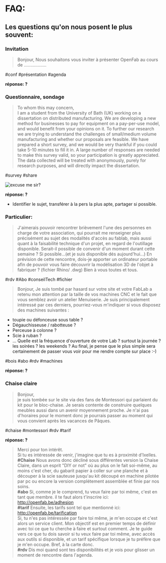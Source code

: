 # FAQ: 
## Les questions qu'on nous posent le plus souvent: 

### Invitation
>Bonjour,
Nous souhaitons vous inviter à présenter OpenFab au cours de ..................

#conf #présentation #agenda

**réponse: ?**


### Questionnaire, sondage
>To whom this may concern,   
I am a student from the University of Bath (UK) working on a dissertation on distributed manufacturing. We are developing a new method for businesses to pay for equipment on a pay-per-use model, and would benefit from your opinions on it. To further our research we are trying to understand the challenges of small/medium volume manufacturing and whether our proposals are feasible. We have prepared a short survey, and we would be very thankful if you could take 5-10 minutes to fill it in. A large number of responses are needed to make this survey valid, so your participation is greatly appreciated. The data collected will be treated with anonymously, purely for research purposes, and will directly impact the dissertation.

#survey #share

![excuse me sir?](https://s-media-cache-ak0.pinimg.com/736x/89/78/e0/8978e015be27c560e0b07c38e7b53068.jpg)

**réponse: ?**
- Identifier le sujet, transférer à la pers la plus apte, partager si possible.

### Particulier: 
>J'aimerais pouvoir rencontrer brièvement l'une des personnes en charge de votre association, qui pourrait me renseigner plus précisément au sujet des modalités d'accès au fablab, mais aussi quant à la faisabilité technique d'un projet, en regard de l'outillage disponible.
Serait-il possible de convenir d'un moment durant cette semaine ? Si possible...(et je suis disponible dés aujourd'hui...)
En prévision de cette rencontre, dois-je apporter un ordinateur portable afin de pouvoir vous faire découvrir la modélisation 3D de l'objet à fabriquer ? (fichier Rhino/ .dwg)
Bien à vous toutes et tous.

#rdv #Abo #conseilTech #fichier  

>Bonjour,
Je suis tombé par hasard sur votre site et votre FabLab a retenu mon attention par la taille de vos machines CNC et le fait que vous semblez avoir un atelier Menuiserie.
Je suis principalement intéressé par ces derniers, pourriez-vous m'indiquer si vous disposez des machines suivantes :
- toupie ou défonceuse sous table ?
- Dégauchisseuse / rabotteuse ?
- Perceuse à colonne ?
- Scie à ruban ?
- ...
Quelle est la fréquence d'ouverture de votre Lab ? surtout la journée ? les soirées ? les weekends ?
Au final, je pense que le plus simple sera certainement de passer vous voir pour me rendre compte sur place :-)

#bois #abo #rdv #machines

**réponse: ?**


### Chaise claire
>Bonjour,  
je suis tombée sur le site via des fans de Montessori qui parlaient du kit pour le bloc-chaise. Je serais contente de construire quelques meubles aussi dans un avenir moyennement proche. Je n'ai pas d'horaires pour le moment donc je pourrais passer au moment qui vous convient après les vacances de Pâques.

#chaise #montessori #rdv #tarif

**réponse: ?**  
>Merci pour ton intérêt.  
Si tu es intéressée de venir, j'imagine que tu es à proximité d'Ixelles.  
**#Chaise**
Nous avons donc décliné sous différentes version la Chaise Claire, dans un esprit "DIY or not" où au plus on le fait soi-même, au moins c'est cher, du gabarit papier à coller sur une planche et à découper à la scie sauteuse jusqu'au kit découpé en machine pilotée par pc ou encore la version complétement assemblée et finie par nos soins.  
**#abo** Si, comme je le comprend, tu veux faire par toi même, c'est en tant que membre. il te faut alors t'inscrire ici:  
http://openfab.be/adhesion   
**#tarif** Ensuite, les tarifs sont tel que mentionné ici:  
http://openfab.be/tarification  
Si, tu n'es pas intéressée par faire toi même, je m'en occupe et c'est alors un service client.
Mon objectif est en premier temps de définir avec toi ce que tu cherche à faire et surtout comment. Je te guide vers ce que tu dois savoir si tu veux faire par toi même, avec accès aux outils si disponible, et un tarif spécifique lorsque je tu préfère que je m'en occupe. Bref, à la carte donc.  
**#rdv** Dis moi quand sont tes disponibilités et je vois pour glisser un moment de rencontre dans l'agenda.
